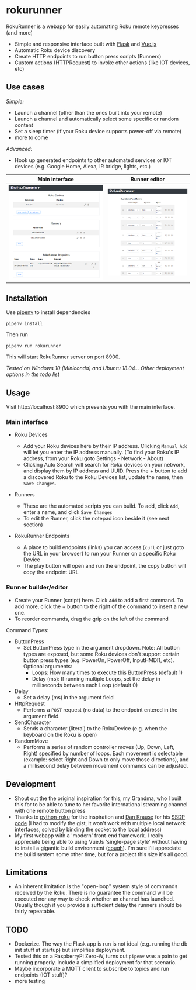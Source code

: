 # rokurunner

RokuRunner is a webapp for easily automating Roku remote keypresses (and more)
 
 - Simple and responsive interface built with [Flask](https://flask.palletsprojects.com/) and [Vue.js](https://vuejs.org/)
 - Automatic Roku device discovery
 - Create HTTP endpoints to run button press scripts (Runners)
 - Custom actions (HTTPRequest) to invoke other actions (like IOT devices, etc)
 
 ## Use cases

 *Simple:*
 
 - Launch a channel (other than the ones built into your remote)
 - Launch a channel and automatically select some specific or random content
 - Set a sleep timer (if your Roku device supports power-off via remote)
 - more to come

*Advanced:*

 - Hook up generated endpoints to other automated services or IOT devices (e.g. Google Home, Alexa, IR bridge, lights, etc.)
 

Main interface       |  Runner editor
:-------------------------:|:-------------------------:
![](doc/rr_ss1.PNG)  |  ![](doc/rr_ss2.PNG)

## Installation

Use [pipenv](https://pipenv.pypa.io/) to install dependencies

    pipenv install

Then run
    
    pipenv run rokurunner
    
This will start RokuRunner server on port 8900. 

*Tested on Windows 10 (Miniconda) and Ubuntu 18.04... Other deployment options in the todo list*

## Usage

Visit http://localhost:8900 which presents you with the main interface.

### Main interface

  - Roku Devices
    - Add your Roku devices here by their IP address. Clicking `Manual Add` will let you enter the IP address manually. (To find your Roku's IP address, from your Roku goto Settings - Network - About)
    - Clicking Auto Search will search for Roku devices on your network, and display them by IP address and UUID. Press the + button to add a discovered Roku to the Roku Devices list, update the name, then `Save Changes`.
 
  - Runners
    - These are the automated scripts you can build. To add, click `Add`, enter a name, and click `Save Changes`
    - To edit the Runner, click the notepad icon beside it (see next section)
    
  - RokuRunner Endpoints
    - A place to build endpoints (links) you can access (`curl` or just goto the URL in your browser) to run your Runner on a specific Roku Device
    - The play button will open and run the endpoint, the copy button will copy the endpoint URL
    

### Runner builder/editor 

  - Create your Runner (script) here. Click `Add` to add a first command. To add more, click the + button to the right of the command to insert a new one.
  - To reorder commands, drag the grip on the left of the command
  
  Command Types:
  - ButtonPress
    - Set ButtonPress type in the argument dropdown. Note: All button types are exposed, but some Roku devices don't support certain button press types (e.g. PowerOn, PowerOff, InputHMDI1, etc). Optional arguments:
      - Loops: How many times to execute this ButtonPress (default 1)
      - Delay (ms): If running multiple Loops, set the delay in milliseconds between each Loop (default 0)
  - Delay
    - Set a delay (ms) in the argument field
  - HttpRequest
    - Performs a `POST` request (no data) to the endpoint entered in the argument field.
  - SendCharacter
    - Sends a character (literal) to the RokuDevice (e.g. when the keyboard on the Roku is open)
  - RandomMove
    - Performs a series of random controller moves (Up, Down, Left, Right) specified by number of loops. Each movement is selectable (example: select Right and Down to only move those directions), and a millisecond delay between movement commands can be adjusted.
      
## Development

  - Shout out the the original inspiration for this, my Grandma, who I built this for to be able to tune to her favorite international streaming channel with one remote button press
  - Thanks to [python-roku](https://github.com/jcarbaugh/python-roku) for the inspiration and [Dan Krause](https://github.com/dankrause) for his [SSDP code](https://gist.github.com/dankrause/6000248) (I had to modify the gist, it won't work with multiple local network interfaces, solved by binding the socket to the local address)
  - My first webapp with a 'modern' front-end framework. I really appreciate being able to using VueJs 'single-page style' without having to install a gigantic build environment ([cough](https://hackernoon.com/how-it-feels-to-learn-javascript-in-2016-d3a717dd577f)). I'm sure I'll appreciate the build system some other time, but for a project this size it's all good.
  
## Limitations

  - An inherent limitation is the "open-loop" system style of commands received by the Roku. There is no guarantee the command will be executed nor any way to check whether an channel has launched. Usually though if you provide a sufficient delay the runners should be fairly repeatable.
  
## TODO
  
  - Dockerize. The way the Flask app is run is not ideal (e.g. running the db init stuff at startup) but simplifies deployment.
  - Tested this on a RaspberryPi Zero-W, turns out `pipenv` was a pain to get running properly. Include a simplified deployment for that scenario.
  - Maybe incorporate a MQTT client to subscribe to topics and run endpoints (IOT stuff)?
  - more testing
  
      
      
      
